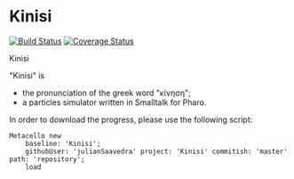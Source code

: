 # Kinisi

[![Build Status](https://travis-ci.org/julianSaavedra/Kinisi.png?branch=master)](https://travis-ci.org/julianSaavedra/Kinisi)
[![Coverage Status](https://coveralls.io/repos/github/julianSaavedra/Kinisi/badge.png?branch=master)](https://coveralls.io/github/julianSaavedra/Kinisi?branch=master)

Kinisi

"Kinisi" is
- the pronunciation of the greek word "κίνηση";
- a particles simulator written in Smalltalk for Pharo.

In order to download the progress, please use the following script:

```
Metacello new
    baseline: 'Kinisi';
    githubUser: 'julianSaavedra' project: 'Kinisi' commitish: 'master' path: 'repository';
    load
```
